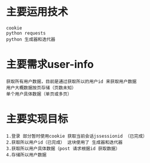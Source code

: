 # 主要运用技术
    cookie
    python requests
    python 生成器和迭代器

# 主要需求user-info
    获取所有用户数据，目前是通过获取所以的用户id 来获取用户数据 
    用户大概数据按页存储（页数未知） 
    单个用户具体数据（单页或多页）

# 主要实现目标
    1.登录 部分暂时使用cookie 获取当前会话jssessionid （已完成） 
    2.获取所以用户id（已完成） 这块使用了 生成器和迭代器 
    3.获取所以用户具体数据（post 请求根据id 获取数据） 
    4.存储所以用户数据
